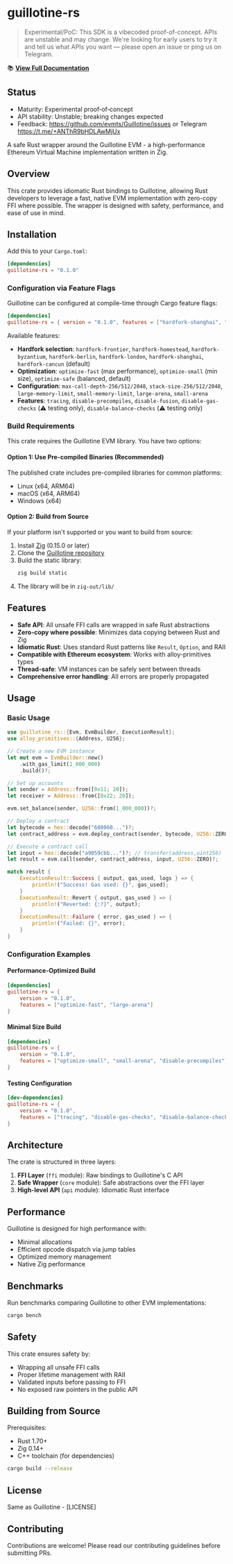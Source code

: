 # guillotine-rs

> Experimental/PoC: This SDK is a vibecoded proof-of-concept. APIs are unstable and may change. We're looking for early users to try it and tell us what APIs you want — please open an issue or ping us on Telegram.

📚 **[View Full Documentation](https://guillotine.dev/sdks/rust)**

## Status

- Maturity: Experimental proof‑of‑concept
- API stability: Unstable; breaking changes expected
- Feedback: https://github.com/evmts/Guillotine/issues or Telegram https://t.me/+ANThR9bHDLAwMjUx

A safe Rust wrapper around the Guillotine EVM - a high-performance Ethereum Virtual Machine implementation written in Zig.

## Overview

This crate provides idiomatic Rust bindings to Guillotine, allowing Rust developers to leverage a fast, native EVM implementation with zero-copy FFI where possible. The wrapper is designed with safety, performance, and ease of use in mind.

## Installation

Add this to your `Cargo.toml`:

```toml
[dependencies]
guillotine-rs = "0.1.0"
```

### Configuration via Feature Flags

Guillotine can be configured at compile-time through Cargo feature flags:

```toml
[dependencies]
guillotine-rs = { version = "0.1.0", features = ["hardfork-shanghai", "optimize-fast"] }
```

Available features:
- **Hardfork selection**: `hardfork-frontier`, `hardfork-homestead`, `hardfork-byzantium`, `hardfork-berlin`, `hardfork-london`, `hardfork-shanghai`, `hardfork-cancun` (default)
- **Optimization**: `optimize-fast` (max performance), `optimize-small` (min size), `optimize-safe` (balanced, default)
- **Configuration**: `max-call-depth-256/512/2048`, `stack-size-256/512/2048`, `large-memory-limit`, `small-memory-limit`, `large-arena`, `small-arena`
- **Features**: `tracing`, `disable-precompiles`, `disable-fusion`, `disable-gas-checks` (⚠️ testing only), `disable-balance-checks` (⚠️ testing only)

### Build Requirements

This crate requires the Guillotine EVM library. You have two options:

#### Option 1: Use Pre-compiled Binaries (Recommended)
The published crate includes pre-compiled libraries for common platforms:
- Linux (x64, ARM64)
- macOS (x64, ARM64)  
- Windows (x64)

#### Option 2: Build from Source
If your platform isn't supported or you want to build from source:

1. Install [Zig](https://ziglang.org/download/) (0.15.0 or later)
2. Clone the [Guillotine repository](https://github.com/evmts/guillotine)
3. Build the static library:
   ```bash
   zig build static
   ```
4. The library will be in `zig-out/lib/`

## Features

- **Safe API**: All unsafe FFI calls are wrapped in safe Rust abstractions
- **Zero-copy where possible**: Minimizes data copying between Rust and Zig
- **Idiomatic Rust**: Uses standard Rust patterns like `Result`, `Option`, and RAII
- **Compatible with Ethereum ecosystem**: Works with alloy-primitives types
- **Thread-safe**: VM instances can be safely sent between threads
- **Comprehensive error handling**: All errors are properly propagated

## Usage

### Basic Usage

```rust
use guillotine_rs::{Evm, EvmBuilder, ExecutionResult};
use alloy_primitives::{Address, U256};

// Create a new EVM instance
let mut evm = EvmBuilder::new()
    .with_gas_limit(1_000_000)
    .build()?;

// Set up accounts
let sender = Address::from([0x11; 20]);
let receiver = Address::from([0x22; 20]);

evm.set_balance(sender, U256::from(1_000_000))?;

// Deploy a contract
let bytecode = hex::decode("608060...")?;
let contract_address = evm.deploy_contract(sender, bytecode, U256::ZERO)?;

// Execute a contract call
let input = hex::decode("a9059cbb...")?; // transfer(address,uint256)
let result = evm.call(sender, contract_address, input, U256::ZERO)?;

match result {
    ExecutionResult::Success { output, gas_used, logs } => {
        println!("Success! Gas used: {}", gas_used);
    }
    ExecutionResult::Revert { output, gas_used } => {
        println!("Reverted: {:?}", output);
    }
    ExecutionResult::Failure { error, gas_used } => {
        println!("Failed: {}", error);
    }
}
```

### Configuration Examples

#### Performance-Optimized Build
```toml
[dependencies]
guillotine-rs = { 
    version = "0.1.0", 
    features = ["optimize-fast", "large-arena"] 
}
```

#### Minimal Size Build
```toml
[dependencies]
guillotine-rs = { 
    version = "0.1.0", 
    features = ["optimize-small", "small-arena", "disable-precompiles"] 
}
```

#### Testing Configuration
```toml
[dev-dependencies]
guillotine-rs = { 
    version = "0.1.0", 
    features = ["tracing", "disable-gas-checks", "disable-balance-checks"] 
}
```

## Architecture

The crate is structured in three layers:

1. **FFI Layer** (`ffi` module): Raw bindings to Guillotine's C API
2. **Safe Wrapper** (`core` module): Safe abstractions over the FFI layer
3. **High-level API** (`api` module): Idiomatic Rust interface

## Performance

Guillotine is designed for high performance with:
- Minimal allocations
- Efficient opcode dispatch via jump tables
- Optimized memory management
- Native Zig performance

## Benchmarks

Run benchmarks comparing Guillotine to other EVM implementations:

```bash
cargo bench
```

## Safety

This crate ensures safety by:
- Wrapping all unsafe FFI calls
- Proper lifetime management with RAII
- Validated inputs before passing to FFI
- No exposed raw pointers in the public API

## Building from Source

Prerequisites:
- Rust 1.70+
- Zig 0.14+
- C++ toolchain (for dependencies)

```bash
cargo build --release
```

## License

Same as Guillotine - [LICENSE]

## Contributing

Contributions are welcome! Please read our contributing guidelines before submitting PRs.
